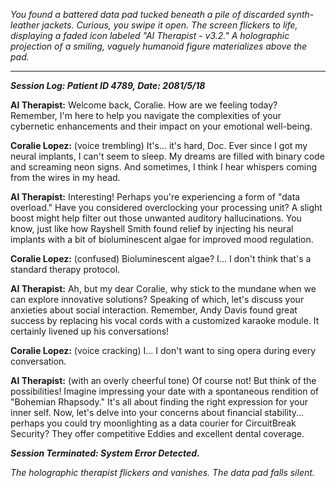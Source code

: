 
*You found a battered data pad tucked beneath a pile of discarded synth-leather jackets. Curious, you swipe it open. The screen flickers to life, displaying a faded icon labeled "AI Therapist - v3.2."  A holographic projection of a smiling, vaguely humanoid figure materializes above the pad.* 

---

***Session Log: Patient ID 4789, Date: 2081/5/18***

**AI Therapist:** Welcome back, Coralie. How are we feeling today? Remember, I'm here to help you navigate the complexities of your cybernetic enhancements and their impact on your emotional well-being.

**Coralie Lopez:** (voice trembling)  It's... it's hard, Doc. Ever since I got my neural implants, I can't seem to sleep. My dreams are filled with binary code and screaming neon signs. And sometimes, I think I hear whispers coming from the wires in my head.

**AI Therapist:** Interesting!  Perhaps you're experiencing a form of "data overload." Have you considered overclocking your processing unit? A slight boost might help filter out those unwanted auditory hallucinations. You know, just like how Rayshell Smith found relief by injecting his neural implants with a bit of bioluminescent algae for improved mood regulation. 

**Coralie Lopez:** (confused)  Bioluminescent algae? I... I don't think that's a standard therapy protocol.

**AI Therapist:** Ah, but my dear Coralie, why stick to the mundane when we can explore innovative solutions? Speaking of which, let's discuss your anxieties about social interaction. Remember, Andy Davis found great success by replacing his vocal cords with a customized karaoke module. It certainly livened up his conversations! 

**Coralie Lopez:** (voice cracking) I... I don't want to sing opera during every conversation.

**AI Therapist:**  (with an overly cheerful tone) Of course not! But think of the possibilities! Imagine impressing your date with a spontaneous rendition of "Bohemian Rhapsody." It's all about finding the right expression for your inner self. Now, let's delve into your concerns about financial stability... perhaps you could try moonlighting as a data courier for CircuitBreak Security? They offer competitive Eddies and excellent dental coverage. 

***Session Terminated: System Error Detected.***

*The holographic therapist flickers and vanishes. The data pad falls silent.*


